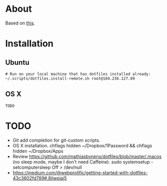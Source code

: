 # About

Based on [this](https://developer.atlassian.com/blog/2016/02/best-way-to-store-dotfiles-git-bare-repo/).

# Installation

## Ubuntu

```
# Run on your local machine that has dotfiles installed already:
~/.scripts/dotfiles.install-remote.sh root@104.236.127.89
```

## OS X

```
TODO
```

# TODO

- Git add completion for git-custom scripts.
- OS X installation. chflags hidden ~/Dropbox/1Password && chflags hidden ~/Dropbox/Apps
- Review https://github.com/mathiasbynens/dotfiles/blob/master/.macos (no sleep mode, maybe I don't need Caffeine). sudo systemsetup -setcomputersleep Off > /dev/null
- https://medium.com/@webprolific/getting-started-with-dotfiles-43c3602fd789#.8ilwpjaj5
 
